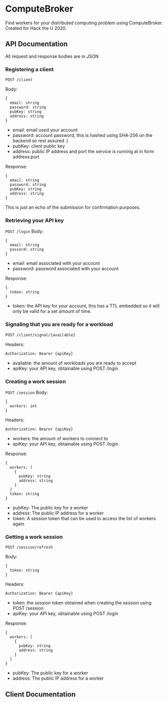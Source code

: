 # ComputeBroker
Find workers for your distributed computing problem using ComputeBroker.
Created for Hack the U 2020.

## API Documentation
All request and response bodies are in JSON
### Registering a client
```
POST /client
```
Body:
```
{
  email: string
  password: string
  pubKey: string
  address: string
}
```
* email: email used your account
* password: account password, this is hashed using SHA-256 on the backend so rest assured :)
* pubKey: client public key
* address: public IP address and port the service is running at in form address:port

Response:
```
{
  email: string
  password: string
  pubKey: string
  address: string
}
```
This is just an echo of the submission for confirmation purposes.
### Retrieving your API key
`POST /login`
Body:
```
{
  email: string
  passord: string
}
```
* email: email associated with your account
* password: password associated with your account

Response:
```
{
  token: string
}
```
* token: the API key for your account, this has a TTL embedded so it will only be valid for a set amount of time.

### Signaling that you are ready for a workload
```
POST /client/signal/{available}
```
Headers:
```
Authorization: Bearer {apiKey}
```
* available: the amount of workloads you are ready to accept
* apiKey: your API key, obtainable using POST /login

### Creating a work session
`POST /session`
Body:
```
{
  workers: int
}
```
Headers:
```
Authorization: Bearer {apiKey}
```
* workers: the amount of workers to connect to
* apiKey: your API key, obtainable using POST /login

Response:
```
{
  workers: [
    {
      pubKey: string
      address: string
    }
  ]
  token: string
}
```
* pubKey: The public key for a worker
* address: The public IP address for a worker
* token: A session token that can be used to access the list of workers again
### Getting a work session
```
POST /session/refresh
```
Body:
```
{
  token: string
}
```
Headers:
```
Authorization: Bearer {apiKey}
```
* token: the session token obtained when creating the session using POST /session
* apiKey: your API key, obtainable using POST /login

Response:
```
{
  workers: [
    {
      pubKey: string
      address: string
    }
  ]
}
```
* pubKey: The public key for a worker
* address: The public IP address for a worker

## Client Documentation
